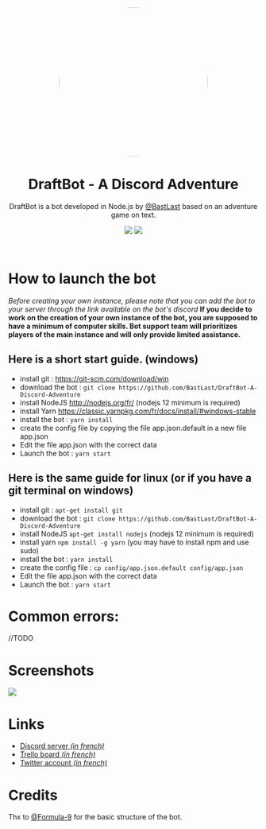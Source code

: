 <center>
<img src="https://cdn.discordapp.com/attachments/456120666874183680/575235193384861716/couronne.png" style="border-radius: 50%; width: 300px">

# **DraftBot - A Discord Adventure**
DraftBot is a bot developed in Node.js by [@BastLast](https://github.com/BastLast) based on an adventure game on text.
<br>

[![](https://img.shields.io/discord/429765017332613120.svg)](https://discord.gg/AP3Wmzb)
[![](https://img.shields.io/github/stars/BastLast/DraftBot-A-Discord-Adventure.svg?label=Stars&style=social)](https://github.com/BastLast/DraftBot-A-Discord-Adventure)

</center>

<br>

# How to launch the bot

*Before creating your own instance, please note that you can add the bot to your server through the link available on the bot's discord*
**If you decide to work on the creation of your own instance of the bot, you are supposed to have a minimum of computer skills. Bot support team will prioritizes players of the main instance and will only provide limited assistance.**

## Here is a short start guide. (windows)

* install git : https://git-scm.com/download/win
* download the bot : `git clone https://github.com/BastLast/DraftBot-A-Discord-Adventure`
* install NodeJS http://nodejs.org/fr/ (nodejs 12 minimum is required)
* install Yarn https://classic.yarnpkg.com/fr/docs/install/#windows-stable
* install the bot : `yarn install`
* create the config file by copying the file app.json.default in a new file app.json
* Edit the file app.json with the correct data
* Launch the bot : `yarn start`

## Here is the same guide for linux (or if you have a git terminal on windows)

* install git : `apt-get install git`
* download the bot : `git clone https://github.com/BastLast/DraftBot-A-Discord-Adventure`
* install NodeJS `apt-get install nodejs` (nodejs 12 minimum is required)
* install yarn `npm install -g yarn` (you may have to install npm and use sudo)
* install the bot : `yarn install`
* create the config file : `cp config/app.json.default config/app.json`
* Edit the file app.json with the correct data
* Launch the bot : `yarn start`

# Common errors:

//TODO

# Screenshots
![](https://cdn.discordapp.com/attachments/456120666874183680/575235223776788480/tuto.PNG)

# Links
* [Discord server *(in french)*](https://discord.gg/AP3Wmzb)
* [Trello board *(in french)*](https://trello.com/b/mJidA4EI/draftbot)
* [Twitter account *(in french)*](https://twitter.com/DraftBot_?s=09)

# Credits
Thx to [@Formula-9](https://github.com/Formula-9) for the basic structure of the bot.
